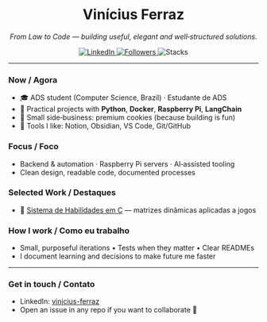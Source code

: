 <h1 align="center">Vinícius Ferraz</h1>
<p align="center">
  <em>From Law to Code — building useful, elegant and well‑structured solutions.</em>
</p>

<p align="center">
  <a href="https://www.linkedin.com/in/vinicius-ferraz-543613374/">
    <img alt="LinkedIn" src="https://img.shields.io/badge/LinkedIn-vinicius--ferraz-0A66C2?style=flat&logo=linkedin&logoColor=white">
  </a>
  <a href="https://github.com/FerrazVinicius96?tab=followers">
    <img alt="Followers" src="https://img.shields.io/github/followers/FerrazVinicius96?label=Seguidores&style=flat">
  </a>
  <img alt="Stacks" src="https://img.shields.io/badge/Stacks-Python%20·%20C%20·%20Docker%20·%20Raspberry%20Pi-111?style=flat">
</p>

---

### Now / Agora
- 🎓 ADS student (Computer Science, Brazil) · Estudante de ADS
- 🧪 Practical projects with **Python**, **Docker**, **Raspberry Pi**, **LangChain**
- 🍪 Small side‑business: premium cookies (because building is fun)
- 🧰 Tools I like: Notion, Obsidian, VS Code, Git/GitHub

### Focus / Foco
- Backend & automation · Raspberry Pi servers · AI‑assisted tooling
- Clean design, readable code, documented processes

### Selected Work / Destaques
- 🔧 <a href="https://github.com/FerrazVinicius96/sistema-de-habilidades-em-c">Sistema de Habilidades em C</a> — matrizes dinâmicas aplicadas a jogos

<!-- Add more featured repos you want to highlight above -->

### How I work / Como eu trabalho
- Small, purposeful iterations • Tests when they matter • Clear READMEs
- I document learning and decisions to make future me faster

---

### Get in touch / Contato
- LinkedIn: <a href="https://www.linkedin.com/in/vinicius-ferraz-543613374/">vinicius-ferraz</a>
- Open an issue in any repo if you want to collaborate 🤝

